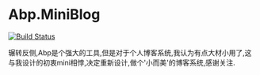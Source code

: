 # Abp.MiniBlog

[![Build Status](https://dev.azure.com/coderayu/Abp.MiniBlog/_apis/build/status/liuzhenyulive.Abp.MiniBlog?branchName=master)](https://dev.azure.com/coderayu/Abp.MiniBlog/_build/latest?definitionId=2&branchName=master)

辗转反侧,Abp是个强大的工具,但是对于个人博客系统,我认为有点大材小用了,这与我设计的初衷mini相悖,决定重新设计,做个'小而美'的博客系统,感谢关注.
